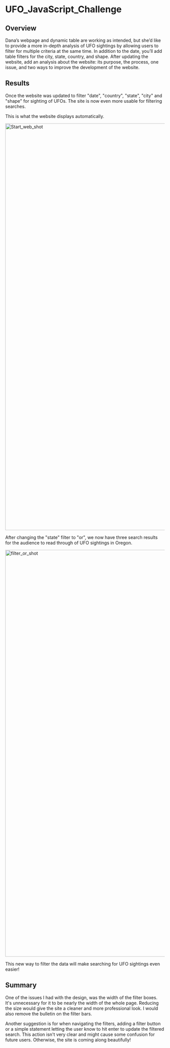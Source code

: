 # UFO_JavaScript_Challenge

## Overview

Dana’s webpage and dynamic table are working as intended, but she’d like to provide a more in-depth analysis of UFO sightings by allowing users to filter for multiple criteria at the same time. In addition to the date, you’ll add table filters for the city, state, country, and shape.
After updating the website, add an analysis about the website: its purpose, the process, one issue, and two ways to improve the development of the website. 

## Results

Once the website was updated to filter "date", "country", "state", "city" and "shape" for sighting of UFOs. The site is now even more usable for filtering searches.

This is what the website displays automatically.

<img width="1280" alt="Start_web_shot" src="https://user-images.githubusercontent.com/90425412/145747181-3f21cbcf-e5ad-48a6-be9e-81eaafa86041.png">

After changing the "state" filter to "or", we now have three search results for the audience to read through of UFO sightings in Oregon.

<img width="1280" alt="filter_or_shot" src="https://user-images.githubusercontent.com/90425412/145747246-089d9e82-3a26-4998-ac60-b6373227320e.png">

This new way to filter the data will make searching for UFO sightings even easier!


## Summary

One of the issues I had with the design, was the width of the filter boxes. It's unnecessary for it to be nearly the width of the whole page. Reducing the size would give the site a cleaner and more professional look. I would also remove the bulletin on the filter bars.

Another suggestion is for when navigating the filters, adding a filter button or a simple statement letting the user know to hit enter to update the filtered search. This action isn't very clear and might cause some confusion for future users. Otherwise, the site is coming along beautifully!
